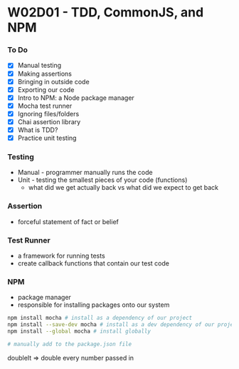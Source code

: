 # W02D01 - TDD, CommonJS, and NPM

### To Do
- [x] Manual testing
- [x] Making assertions
- [x] Bringing in outside code
- [x] Exporting our code
- [x] Intro to NPM: a Node package manager
- [x] Mocha test runner
- [x] Ignoring files/folders
- [x] Chai assertion library
- [x] What is TDD?
- [x] Practice unit testing

### Testing
* Manual - programmer manually runs the code
* Unit - testing the smallest pieces of your code (functions)
  * what did we get actually back vs what did we expect to get back

### Assertion
* forceful statement of fact or belief

### Test Runner
* a framework for running tests
* create callback functions that contain our test code

### NPM
* package manager
* responsible for installing packages onto our system

```bash
npm install mocha # install as a dependency of our project
npm install --save-dev mocha # install as a dev dependency of our project
npm install --global mocha # install globally

# manually add to the package.json file
```


doubleIt => double every number passed in






